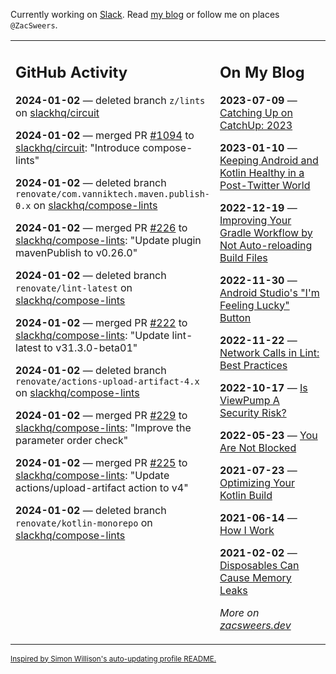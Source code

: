 Currently working on [Slack](https://slack.com/). Read [my blog](https://zacsweers.dev/) or follow me on places `@ZacSweers`.

<table><tr><td valign="top" width="60%">

## GitHub Activity
<!-- githubActivity starts -->
**2024-01-02** — deleted branch `z/lints` on [slackhq/circuit](https://github.com/slackhq/circuit)

**2024-01-02** — merged PR [#1094](https://github.com/slackhq/circuit/pull/1094) to [slackhq/circuit](https://github.com/slackhq/circuit): "Introduce compose-lints"

**2024-01-02** — deleted branch `renovate/com.vanniktech.maven.publish-0.x` on [slackhq/compose-lints](https://github.com/slackhq/compose-lints)

**2024-01-02** — merged PR [#226](https://github.com/slackhq/compose-lints/pull/226) to [slackhq/compose-lints](https://github.com/slackhq/compose-lints): "Update plugin mavenPublish to v0.26.0"

**2024-01-02** — deleted branch `renovate/lint-latest` on [slackhq/compose-lints](https://github.com/slackhq/compose-lints)

**2024-01-02** — merged PR [#222](https://github.com/slackhq/compose-lints/pull/222) to [slackhq/compose-lints](https://github.com/slackhq/compose-lints): "Update lint-latest to v31.3.0-beta01"

**2024-01-02** — deleted branch `renovate/actions-upload-artifact-4.x` on [slackhq/compose-lints](https://github.com/slackhq/compose-lints)

**2024-01-02** — merged PR [#229](https://github.com/slackhq/compose-lints/pull/229) to [slackhq/compose-lints](https://github.com/slackhq/compose-lints): "Improve the parameter order check"

**2024-01-02** — merged PR [#225](https://github.com/slackhq/compose-lints/pull/225) to [slackhq/compose-lints](https://github.com/slackhq/compose-lints): "Update actions/upload-artifact action to v4"

**2024-01-02** — deleted branch `renovate/kotlin-monorepo` on [slackhq/compose-lints](https://github.com/slackhq/compose-lints)
<!-- githubActivity ends -->
</td><td valign="top" width="40%">

## On My Blog
<!-- blog starts -->
**2023-07-09** — [Catching Up on CatchUp: 2023](https://www.zacsweers.dev/catching-up-on-catchup-2023/)

**2023-01-10** — [Keeping Android and Kotlin Healthy in a Post-Twitter World](https://www.zacsweers.dev/keeping-android-healthy/)

**2022-12-19** — [Improving Your Gradle Workflow by Not Auto-reloading Build Files](https://www.zacsweers.dev/improving-your-workflow-by-not-auto-reloading-build-files/)

**2022-11-30** — [Android Studio's "I'm Feeling Lucky" Button](https://www.zacsweers.dev/android-studios-im-feeling-lucky-button/)

**2022-11-22** — [Network Calls in Lint: Best Practices](https://www.zacsweers.dev/network-calls-in-lint-best-practices/)

**2022-10-17** — [Is ViewPump A Security Risk?](https://www.zacsweers.dev/is-viewpump-a-security-risk/)

**2022-05-23** — [You Are Not Blocked](https://www.zacsweers.dev/you-are-not-blocked/)

**2021-07-23** — [Optimizing Your Kotlin Build](https://www.zacsweers.dev/optimizing-your-kotlin-build/)

**2021-06-14** — [How I Work](https://www.zacsweers.dev/how-i-work/)

**2021-02-02** — [Disposables Can Cause Memory Leaks](https://www.zacsweers.dev/disposables-can-cause-memory-leaks/)
<!-- blog ends -->
_More on [zacsweers.dev](https://zacsweers.dev/)_
</td></tr></table>

<sub><a href="https://simonwillison.net/2020/Jul/10/self-updating-profile-readme/">Inspired by Simon Willison's auto-updating profile README.</a></sub>